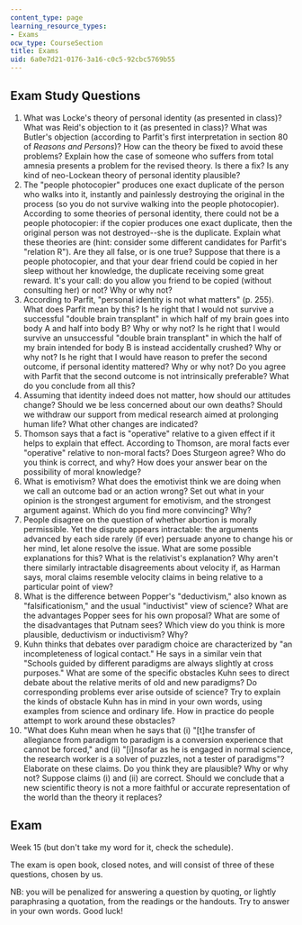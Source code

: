 ```yaml
---
content_type: page
learning_resource_types:
- Exams
ocw_type: CourseSection
title: Exams
uid: 6a0e7d21-0176-3a16-c0c5-92cbc5769b55
---
```


Exam Study Questions
--------------------

1.  What was Locke's theory of personal identity (as presented in class)? What was Reid's objection to it (as presented in class)? What was Butler's objection (according to Parfit's first interpretation in section 80 of _Reasons and Persons_)? How can the theory be fixed to avoid these problems? Explain how the case of someone who suffers from total amnesia presents a problem for the revised theory. Is there a fix? Is any kind of neo-Lockean theory of personal identity plausible?
2.  The "people photocopier" produces one exact duplicate of the person who walks into it, instantly and painlessly destroying the original in the process (so you do not survive walking into the people photocopier). According to some theories of personal identity, there could not be a people photocopier: if the copier produces one exact duplicate, then the original person was not destroyed--she is the duplicate. Explain what these theories are (hint: consider some different candidates for Parfit's "relation R"). Are they all false, or is one true? Suppose that there is a people photocopier, and that your dear friend could be copied in her sleep without her knowledge, the duplicate receiving some great reward. It's your call: do you allow you friend to be copied (without consulting her) or not? Why or why not?
3.  According to Parfit, "personal identity is not what matters" (p. 255). What does Parfit mean by this? Is he right that I would not survive a successful "double brain transplant" in which half of my brain goes into body A and half into body B? Why or why not? Is he right that I would survive an unsuccessful "double brain transplant" in which the half of my brain intended for body B is instead accidentally crushed? Why or why not? Is he right that I would have reason to prefer the second outcome, if personal identity mattered? Why or why not? Do you agree with Parfit that the second outcome is not intrinsically preferable? What do you conclude from all this?
4.  Assuming that identity indeed does not matter, how should our attitudes change? Should we be less concerned about our own deaths? Should we withdraw our support from medical research aimed at prolonging human life? What other changes are indicated?
5.  Thomson says that a fact is "operative" relative to a given effect if it helps to explain that effect. According to Thomson, are moral facts ever "operative" relative to non-moral facts? Does Sturgeon agree? Who do you think is correct, and why? How does your answer bear on the possibility of moral knowledge?
6.  What is emotivism? What does the emotivist think we are doing when we call an outcome bad or an action wrong? Set out what in your opinion is the strongest argument for emotivism, and the strongest argument against. Which do you find more convincing? Why?
7.  People disagree on the question of whether abortion is morally permissible. Yet the dispute appears intractable: the arguments advanced by each side rarely (if ever) persuade anyone to change his or her mind, let alone resolve the issue. What are some possible explanations for this? What is the relativist's explanation? Why aren't there similarly intractable disagreements about velocity if, as Harman says, moral claims resemble velocity claims in being relative to a particular point of view?
8.  What is the difference between Popper's "deductivism," also known as "falsificationism," and the usual "inductivist" view of science? What are the advantages Popper sees for his own proposal? What are some of the disadvantages that Putnam sees? Which view do you think is more plausible, deductivism or inductivism? Why?
9.  Kuhn thinks that debates over paradigm choice are characterized by "an incompleteness of logical contact." He says in a similar vein that "Schools guided by different paradigms are always slightly at cross purposes." What are some of the specific obstacles Kuhn sees to direct debate about the relative merits of old and new paradigms? Do corresponding problems ever arise outside of science? Try to explain the kinds of obstacle Kuhn has in mind in your own words, using examples from science and ordinary life. How in practice do people attempt to work around these obstacles?
10.  "What does Kuhn mean when he says that (i) "\[t\]he transfer of allegiance from paradigm to paradigm is a conversion experience that cannot be forced," and (ii) "\[i\]nsofar as he is engaged in normal science, the research worker is a solver of puzzles, not a tester of paradigms"? Elaborate on these claims. Do you think they are plausible? Why or why not? Suppose claims (i) and (ii) are correct. Should we conclude that a new scientific theory is not a more faithful or accurate representation of the world than the theory it replaces?

Exam
----

Week 15 (but don't take my word for it, check the schedule).

The exam is open book, closed notes, and will consist of three of these questions, chosen by us.

NB: you will be penalized for answering a question by quoting, or lightly paraphrasing a quotation, from the readings or the handouts. Try to answer in your own words. Good luck!